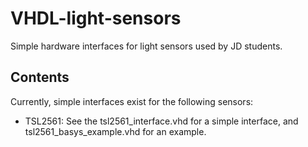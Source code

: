 VHDL-light-sensors
==================

Simple hardware interfaces for light sensors used by JD students.

Contents
---------------

Currently, simple interfaces exist for the following sensors:

- TSL2561: See the tsl2561_interface.vhd for a simple interface, and tsl2561_basys_example.vhd for an example.
